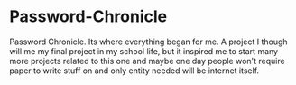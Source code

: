 # Password-Chronicle
Password Chronicle. Its where everything began for me. A project I though will me my final project in my school life, but it inspired me to start many more projects related to this one and maybe one day people won't require paper to write stuff on and only entity needed will be internet itself.

